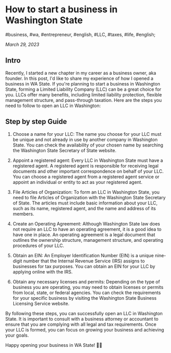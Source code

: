 # How to start a business in Washington State

#business, #wa, #entrepreneur, #english, #LLC, #taxes, #life, #english;

_March 29, 2023_

## Intro

Recently, I started a new chapter in my career as a business owner, aka founder. In this post, I'd like to share my experience of how I opened a business in WA State. If you're planning to start a business in Washington State, forming a Limited Liability Company (LLC) can be a great choice for you. LLCs offer many benefits, including limited liability protection, flexible management structure, and pass-through taxation. Here are the steps you need to follow to open an LLC in Washington:

## Step by step Guide

1. Choose a name for your LLC: The name you choose for your LLC must be unique and not already in use by another company in Washington State. You can check the availability of your chosen name by searching the Washington State Secretary of State website.

2. Appoint a registered agent: Every LLC in Washington State must have a registered agent. A registered agent is responsible for receiving legal documents and other important correspondence on behalf of your LLC. You can choose a registered agent from a registered agent service or appoint an individual or entity to act as your registered agent.

3. File Articles of Organization: To form an LLC in Washington State, you need to file Articles of Organization with the Washington State Secretary of State. The articles must include basic information about your LLC, such as its name, registered agent, and the name and address of its members.

4. Create an Operating Agreement: Although Washington State law does not require an LLC to have an operating agreement, it is a good idea to have one in place. An operating agreement is a legal document that outlines the ownership structure, management structure, and operating procedures of your LLC.

5. Obtain an EIN: An Employer Identification Number (EIN) is a unique nine-digit number that the Internal Revenue Service (IRS) assigns to businesses for tax purposes. You can obtain an EIN for your LLC by applying online with the IRS.

6. Obtain any necessary licenses and permits: Depending on the type of business you are operating, you may need to obtain licenses or permits from local, state, or federal agencies. You can check the requirements for your specific business by visiting the Washington State Business Licensing Service website.

By following these steps, you can successfully open an LLC in Washington State. It is important to consult with a business attorney or accountant to ensure that you are complying with all legal and tax requirements. Once your LLC is formed, you can focus on growing your business and achieving your goals.

Happy opening your business in WA State! ✌🏼
